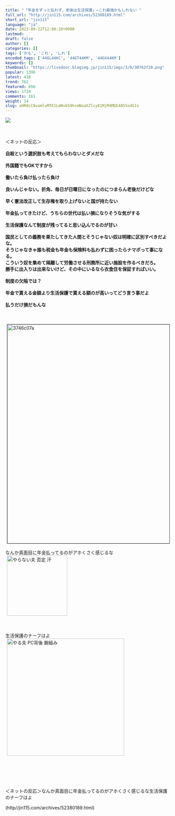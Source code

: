 ```yaml
---
title: "「年金をずっと払わず、老後は生活保護」←これ最強かもしれない "
full_url: "http://jin115.com/archives/52380189.html"
short_url: "jin115"
language: "ja"
date: 2023-09-22T12:00:20+0900
lastmod: 
draft: false
author: []
categories: []
tags: ['かも', 'これ', 'しれ']
encoded_tags: ['44GL44KC', '44GT44KM', '44GX44KM']
keywords: []
thumbnail: "https://livedoor.blogimg.jp/jin115/imgs/3/0/30763f20.png"
popular: 1396
latest: 418
trend: 762
featured: 656
views: 1724
comments: 161
weight: 14
slug: aHR0cC8vamluMTE1LmNvbS9hcmNoaXZlcy81MjM4MDE4OS5odG1s
---
```


![](https://livedoor.blogimg.jp/jin115/imgs/3/0/30763f20.png)

<div><a name='more'></a> <br> <br> ＜ネットの反応＞<br> <br> <b>自殺という選択肢も考えてもらわないとダメだな</b><br> <br> <b>外国籍でもOKですから</b><br> <br> <b>働いたら負け払ったら負け</b><br> <br> <b>良いんじゃない。折角、毎日が日曜日になったのにつまらん老後だけどな</b><br> <br> <b>早く憲法改正して生存権を取り上げないと国が持たない</b><br> <br> <b>年金払ってきたけど、うちらの世代は払い損になりそうな気がする</b><br> <br> <b>生活保護なんて制度が残ってると思い込んでるのが甘い</b><br> <br> <b>国民としての義務を果たしてきた人間とそうじゃない奴は明確に区別すべきだよな。<br> そうじゃなきゃ誰も税金も年金も保険料も払わずに困ったらナマポって事になる。<br> こういう奴を集めて隔離して労働させる刑務所に近い施設を作るべきだろ。<br> 勝手に出入りは出来ないけど、その中にいるなら衣食住を保証すればいい。</b><br> <br> <b>制度の欠陥では？</b><br> <br> <b>年金で貰える金額より生活保護で貰える額のが高いってどう言う事だよ</b><br> <br> <b>払うだけ損だもんな</b><br> <br> <br> <br> <a href='https//livedoor.blogimg.jp/jin115/imgs/6/1/61e7f1be.jpg' target='_blank'><img src='https//livedoor.blogimg.jp/jin115/imgs/6/1/61e7f1be-s.jpg' alt='3746c07a' width='680' border='1' hspace='5' class='pict'></a><br> <br> なんか真面目に年金払ってるのがアホくさく感じるな<br> <img src='https//livedoor.blogimg.jp/jin115/imgs/4/2/4217c90d.gif' alt='やらない夫 否定 汗' width='187' border='0' hspace='5' class='pict'><br> <br> <br> <br> 生活保護のナーフはよ<br> <img src='https//livedoor.blogimg.jp/jin115/imgs/5/f/5f3ca513.gif' alt='やる夫 PC背後 腕組み' width='364' border='0' hspace='5' class='pict'><br> <br> <br> <br> <br> <br> <p>＜ネットの反応＞なんか真面目に年金払ってるのがアホくさく感じるな生活保護のナーフはよ</p></div>

(http//jin115.com/archives/52380189.html)
